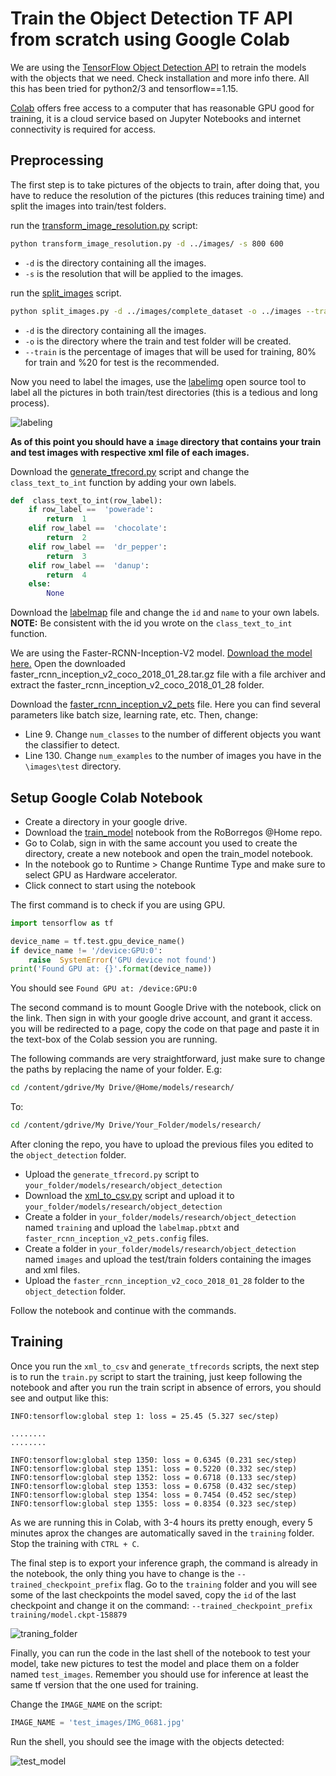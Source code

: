 # Train the Object Detection TF API from scratch using Google Colab
We are using the [TensorFlow Object Detection API](https://github.com/tensorflow/models/tree/master/research/object_detection) to retrain the models with the objects that we need. Check installation and more info there. All this has been tried for python2/3 and tensorflow==1.15.

[Colab](http://colab.research.google.com/) offers free access to a computer that has reasonable GPU good for training, it is a cloud service based on Jupyter Notebooks and internet connectivity is required for access.

## Preprocessing

The first step is to take pictures of the objects to train, after doing that, you have to reduce the resolution of the pictures (this reduces training time) and split the images into train/test folders.

run the [transform_image_resolution.py](https://github.com/RoBorregos/Robocup-Home/tree/develop/object_detection/scripts/transform_image_resolution.py) script:
```bash
python transform_image_resolution.py -d ../images/ -s 800 600
```
- `-d` is the directory containing all the images.
- `-s` is the resolution that will be applied to the images.

run the [split_images](https://github.com/RoBorregos/Robocup-Home/tree/develop/object_detection/scripts/split_images.py) script.
```bash
python split_images.py -d ../images/complete_dataset -o ../images --train 80
```
- `-d` is the directory containing all the images.
- `-o` is the directory where the train and test folder will be created.
- `--train` is the percentage of images that will be used for training, 80% for train and %20 for test is the recommended. 

Now you need to label the images, use the [labelimg](https://github.com/tzutalin/labelImg) open source tool to label all the pictures in both train/test directories (this is a tedious and long process).

![labeling](https://github.com/RoBorregos/Robocup-Home/blob/develop/object_detection/images/readme_images/labeling.png)

**As of this point you should have a `image` directory that contains your train and test images with respective xml file of each images.**

Download the [generate_tfrecord.py](https://github.com/RoBorregos/Robocup-Home/tree/develop/object_detection/scripts/generate_tfrecord.py) script and change the `class_text_to_int` function by adding your own labels.
```python
def  class_text_to_int(row_label):
	if row_label ==  'powerade':
		return  1
	elif row_label ==  'chocolate':
		return  2
	elif row_label ==  'dr_pepper':
		return  3
	elif row_label ==  'danup':
		return  4
	else:
		None
```

Download the [labelmap](https://github.com/RoBorregos/Robocup-Home/blob/develop/object_detection/training/labelmap.pbtxt) file and change the `id` and `name` to your own labels. **NOTE:** Be consistent with the id you wrote on the `class_text_to_int` function.

We are using the Faster-RCNN-Inception-V2 model. [Download the model here.](http://download.tensorflow.org/models/object_detection/faster_rcnn_inception_v2_coco_2018_01_28.tar.gz) Open the downloaded faster_rcnn_inception_v2_coco_2018_01_28.tar.gz file with a file archiver and extract the faster_rcnn_inception_v2_coco_2018_01_28 folder.

Download the [faster_rcnn_inception_v2_pets](https://github.com/RoBorregos/Robocup-Home/blob/develop/object_detection/training/faster_rcnn_inception_v2_pets.config) file. Here you can find several parameters like batch size, learning rate, etc. Then, change:

- Line 9. Change `num_classes` to the number of different objects you want the classifier to detect.
- Line 130. Change `num_examples` to the number of images you have in the `\images\test` directory.

## Setup Google Colab Notebook

* Create a directory in your google drive.
* Download the [train_model](https://github.com/RoBorregos/Robocup-Home/tree/develop/object_detection/train_model.ipynb) notebook from the RoBorregos @Home repo.
* Go to Colab, sign in with the same account you used to create the directory, create a new notebook and open the train_model notebook.
* In the notebook go to Runtime > Change Runtime Type and make sure to select GPU as Hardware accelerator.
* Click connect to start using the notebook

The first command is to check if you are using GPU.
```python
import tensorflow as tf

device_name = tf.test.gpu_device_name()
if device_name != '/device:GPU:0':
	raise  SystemError('GPU device not found')
print('Found GPU at: {}'.format(device_name))
```
You should see `Found GPU at: /device:GPU:0`

The second command is to mount Google Drive with the notebook, click on the link. Then sign in with your google drive account, and grant it access. you will be redirected to a page, copy the code on that page and paste it in the text-box of the Colab session you are running.

The following commands are very straightforward, just make sure to change the paths by replacing the name of your folder.
E.g:
```bash
cd /content/gdrive/My Drive/@Home/models/research/
```
To:
```bash
cd /content/gdrive/My Drive/Your_Folder/models/research/
```

After cloning the repo, you have to upload the previous files you edited to the `object_detection` folder.

- Upload the `generate_tfrecord.py` script to `your_folder/models/research/object_detection`
- Download the [xml_to_csv.py](https://github.com/RoBorregos/Robocup-Home/tree/develop/object_detection/scripts/xml_to_csv.py) script and upload it to `your_folder/models/research/object_detection`
- Create a folder in `your_folder/models/research/object_detection` named `training` and upload the `labelmap.pbtxt` and `faster_rcnn_inception_v2_pets.config` files.
- Create a folder in `your_folder/models/research/object_detection` named `images` and upload the test/train folders containing the images and xml files.
- Upload the `faster_rcnn_inception_v2_coco_2018_01_28` folder to the `object_detection` folder.

Follow the notebook and continue with the commands.

## Training 

Once you run the `xml_to_csv` and 	`generate_tfrecords` scripts, the next step is to run the `train.py` script to start the training, just keep following the notebook and after you run the train script in absence of errors, you should see and output like this:

```
INFO:tensorflow:global step 1: loss = 25.45 (5.327 sec/step)

........  
........

INFO:tensorflow:global step 1350: loss = 0.6345 (0.231 sec/step)  
INFO:tensorflow:global step 1351: loss = 0.5220 (0.332 sec/step)  
INFO:tensorflow:global step 1352: loss = 0.6718 (0.133 sec/step)  
INFO:tensorflow:global step 1353: loss = 0.6758 (0.432 sec/step)  
INFO:tensorflow:global step 1354: loss = 0.7454 (0.452 sec/step)  
INFO:tensorflow:global step 1355: loss = 0.8354 (0.323 sec/step)
```

As we are running this in Colab, with 3-4 hours its pretty enough, every 5 minutes aprox the changes are automatically saved in the `training` folder. Stop the training with `CTRL + C`.

The final step is to export your inference graph, the command is already in the notebook, the only thing you have to change is the `--trained_checkpoint_prefix` flag.  Go to the `training` folder and you will see some of the last checkpoints the model saved, copy the `id` of the last checkpoint and change it on the command:
`--trained_checkpoint_prefix training/model.ckpt-158879`

![traning_folder](https://github.com/RoBorregos/Robocup-Home/blob/develop/object_detection/images/readme_images/training_folder.png)

Finally, you can run the code in the last shell of the notebook to test your model, take new pictures to test the model and place them on a folder named `test_images`. Remember you should use for inference at least the same tf version that the one used for training.

Change the `IMAGE_NAME` on the script:
```python
IMAGE_NAME = 'test_images/IMG_0681.jpg'
```

Run the shell, you should see the image with the objects detected:

![test_model](https://github.com/RoBorregos/Robocup-Home/blob/develop/object_detection/images/readme_images/test_model.png)
